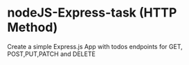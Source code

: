 <h1>nodeJS-Express-task (HTTP Method)</h1>

<p>Create a simple Express.js App with todos endpoints for GET, POST,PUT,PATCH and DELETE</p>
